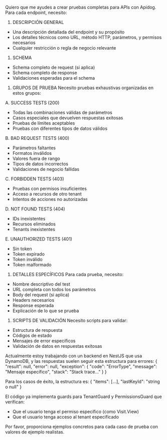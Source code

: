 Quiero que me ayudes a crear pruebas completas para APIs con Apidog. Para cada endpoint, necesito:

1. DESCRIPCIÓN GENERAL
- Una descripción detallada del endpoint y su propósito
- Los detalles técnicos como URL, método HTTP, parámetros, y permisos necesarios
- Cualquier restricción o regla de negocio relevante

1. SCHEMA
- Schema completo de request (si aplica)
- Schema completo de response
- Validaciones esperadas para el schema

1. GRUPOS DE PRUEBA
Necesito pruebas exhaustivas organizadas en estos grupos:

A. SUCCESS TESTS (200)
- Todas las combinaciones válidas de parámetros
- Casos especiales que devuelven respuestas exitosas
- Pruebas de límites aceptables
- Pruebas con diferentes tipos de datos válidos

B. BAD REQUEST TESTS (400)
- Parámetros faltantes
- Formatos inválidos
- Valores fuera de rango
- Tipos de datos incorrectos
- Validaciones de negocio fallidas

C. FORBIDDEN TESTS (403)
- Pruebas con permisos insuficientes
- Acceso a recursos de otro tenant
- Intentos de acciones no autorizadas

D. NOT FOUND TESTS (404)
- IDs inexistentes
- Recursos eliminados
- Tenants inexistentes

E. UNAUTHORIZED TESTS (401)
- Sin token
- Token expirado
- Token inválido
- Token malformado

1. DETALLES ESPECÍFICOS
Para cada prueba, necesito:
- Nombre descriptivo del test
- URL completa con todos los parámetros
- Body del request (si aplica)
- Headers necesarios
- Response esperada
- Explicación de lo que se prueba

1. SCRIPTS DE VALIDACIÓN
Necesito scripts para validar:
- Estructura de respuesta
- Códigos de estado
- Mensajes de error específicos
- Validación de datos en respuestas exitosas

Actualmente estoy trabajando con un backend en NestJS que usa DynamoDB, y las respuestas suelen seguir esta estructura para errores:
{
    "result": null,
    "error": null,
    "exception": {
        "code": "ErrorType",
        "message": "Mensaje específico",
        "stack": "Stack trace..."
    }
}

Para los casos de éxito, la estructura es:
{
    "items": [...],
    "lastKeyId": "string o null"
}

El código ya implementa guards para TenantGuard y PermissionsGuard que verifican:
- Que el usuario tenga el permiso específico (como Visit.View)
- Que el usuario tenga acceso al tenant especificado

Por favor, proporciona ejemplos concretos para cada caso de prueba con valores de ejemplo realistas.